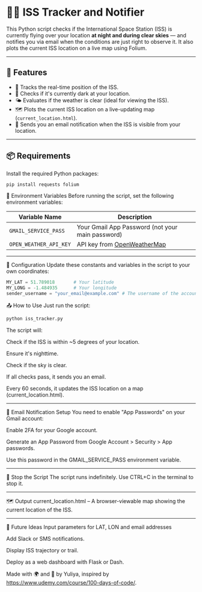 # 👩‍🚀 ISS Tracker and Notifier

This Python script checks if the International Space Station (ISS) is currently flying over your location **at night and during clear skies** — and notifies you via email when the conditions are just right to observe it. It also plots the current ISS location on a live map using Folium.

---

## 🚀 Features

- 🔭 Tracks the real-time position of the ISS.
- 🌙 Checks if it's currently dark at your location.
- 🌤️ Evaluates if the weather is clear (ideal for viewing the ISS).
- 🗺️ Plots the current ISS location on a live-updating map (`current_location.html`).
- 📧 Sends you an email notification when the ISS is visible from your location.

---

## 📦 Requirements

Install the required Python packages:

```bash
pip install requests folium
```

🔧 Environment Variables
Before running the script, set the following environment variables:

| Variable Name           | Description                                  |
|------------------------|----------------------------------------------|
| `GMAIL_SERVICE_PASS`   | Your Gmail App Password (not your main password) |
| `OPEN_WEATHER_API_KEY` | API key from [OpenWeatherMap](https://openweathermap.org/api) |

---

📍 Configuration
Update these constants and variables in the script to your own coordinates:

```python
MY_LAT = 51.789018       # Your latitude
MY_LONG = -1.484935      # Your longitude
sender_username = "your_email@example.com" # The username of the account (gmail, hotmail, etc) from and to which the email will be sent out. (At the moment the program is used to send an email to yourself)
```
📤 How to Use
Just run the script:

```bash
python iss_tracker.py
```

The script will:

Check if the ISS is within ~5 degrees of your location.

Ensure it's nighttime.

Check if the sky is clear.

If all checks pass, it sends you an email.

Every 60 seconds, it updates the ISS location on a map (current_location.html).

---

📧 Email Notification Setup
You need to enable "App Passwords" on your Gmail account:

Enable 2FA for your Google account.

Generate an App Password from Google Account > Security > App passwords.

Use this password in the GMAIL_SERVICE_PASS environment variable.

---

🛑 Stop the Script
The script runs indefinitely. Use CTRL+C in the terminal to stop it.

---

🗺️ Output
current_location.html – A browser-viewable map showing the current location of the ISS.

---

🧠 Future Ideas
Input parameters for LAT, LON and email addresses

Add Slack or SMS notifications.

Display ISS trajectory or trail.

Deploy as a web dashboard with Flask or Dash.

Made with 🌍 and 🚀 by Yuliya, inspired by https://www.udemy.com/course/100-days-of-code/.